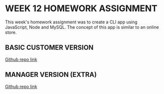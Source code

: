 # WEEK 12 HOMEWORK ASSIGNMENT

<p>This week's homework assignment was to create a CLI app using JavaScript, Node and MySQL. The concept of this app is similar to an online store.</p>

## BASIC CUSTOMER VERSION

<a href="https://github.com/August-Johnson/August-Johnson.github.io/tree/master/12-mysql/bamazon_cli/customer-app" target=_blank>Github repo link</a>

## MANAGER VERSION (EXTRA)

<a href="https://github.com/August-Johnson/August-Johnson.github.io/tree/master/12-mysql/bamazon_cli/manager-app" target=_blank>Github repo link</a>
